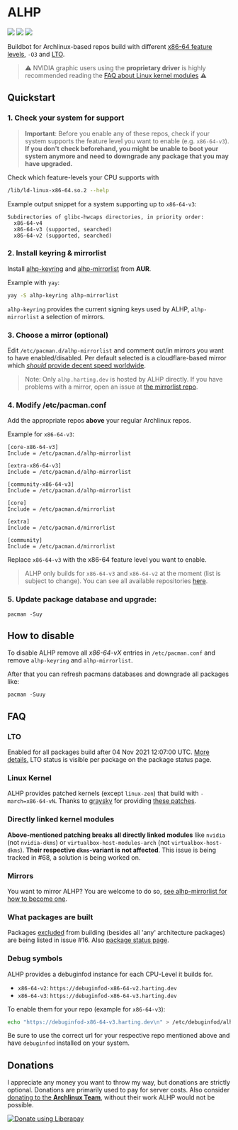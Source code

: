 # ALHP

[![](https://img.shields.io/badge/license-GPL-blue)](https://git.harting.dev/anonfunc/ALHP.GO/src/branch/master/LICENSE) [![](https://img.shields.io/badge/package-status-informational)](https://alhp.anonfunc.dev/packages.html) [![](https://img.shields.io/liberapay/patrons/anonfunc.svg?logo=liberapay)](https://liberapay.com/anonfunc/)

Buildbot for Archlinux-based repos build with different
[x86-64 feature levels](https://www.phoronix.com/scan.php?page=news_item&px=GCC-11-x86-64-Feature-Levels), `-O3` and
[LTO](https://en.wikipedia.org/wiki/Interprocedural_optimization).

> ⚠️ NVIDIA graphic users using the **proprietary driver** is highly recommended reading the
> [FAQ about Linux kernel modules](#directly-linked-kernel-modules) ⚠️

## Quickstart

### 1. Check your system for support

> **Important**: Before you enable any of these repos, check if your system supports the feature level you want to enable
(e.g. `x86-64-v3`).
> **If you don't check beforehand, you might be unable to boot your system anymore and need to downgrade any package that you may have upgraded.**

Check which feature-levels your CPU supports with

```bash
/lib/ld-linux-x86-64.so.2 --help
```

Example output snippet for a system supporting up to `x86-64-v3`:

```
Subdirectories of glibc-hwcaps directories, in priority order:
  x86-64-v4
  x86-64-v3 (supported, searched)
  x86-64-v2 (supported, searched)
```

### 2. Install keyring & mirrorlist

Install [alhp-keyring](https://aur.archlinux.org/packages/alhp-keyring/)
and [alhp-mirrorlist](https://aur.archlinux.org/packages/alhp-mirrorlist/) from **AUR**.

Example with `yay`:

```bash
yay -S alhp-keyring alhp-mirrorlist
```

`alhp-keyring` provides the current signing keys used by ALHP, `alhp-mirrorlist` a selection of mirrors.

### 3. Choose a mirror (optional)

Edit `/etc/pacman.d/alhp-mirrorlist` and comment out/in mirrors you want to have enabled/disabled. Per default selected
is a cloudflare-based mirror which
[*should* provide decent speed worldwide](https://git.harting.dev/ALHP/ALHP.GO/issues/38#issuecomment-891).
> Note: Only `alhp.harting.dev` is hosted by ALHP directly. If you have problems with a mirror,
> open an issue at [the mirrorlist repo](https://git.harting.dev/ALHP/alhp-mirrorlist).

### 4. Modify /etc/pacman.conf

Add the appropriate repos **above** your regular Archlinux repos.

Example for `x86-64-v3`:

```editorconfig
[core-x86-64-v3]
Include = /etc/pacman.d/alhp-mirrorlist

[extra-x86-64-v3]
Include = /etc/pacman.d/alhp-mirrorlist

[community-x86-64-v3]
Include = /etc/pacman.d/alhp-mirrorlist

[core]
Include = /etc/pacman.d/mirrorlist

[extra]
Include = /etc/pacman.d/mirrorlist

[community]
Include = /etc/pacman.d/mirrorlist
```

Replace `x86-64-v3` with the x86-64 feature level you want to enable.
> ALHP only builds for `x86-64-v3` and `x86-64-v2` at the moment (list is subject to change). You can see all available repositories
> [here](https://alhp.harting.dev/).

### 5. Update package database and upgrade:

```
pacman -Suy
```

## How to disable

To disable ALHP remove all *x86-64-vX* entries in `/etc/pacman.conf` and remove `alhp-keyring` and `alhp-mirrorlist`.

After that you can refresh pacmans databases and downgrade all packages like:
```
pacman -Suuy
```

## FAQ

### LTO

Enabled for all packages build after 04 Nov 2021 12:07:00
UTC. [More details.](https://git.harting.dev/anonfunc/ALHP.GO/issues/52)
LTO status is visible per package on the package status page.

### Linux Kernel

ALHP provides patched kernels (except `linux-zen`) that build with `-march=x86-64-vN`. Thanks to
[graysky](https://github.com/graysky2) for providing [these patches](https://github.com/graysky2/kernel_compiler_patch).

### Directly linked kernel modules

**Above-mentioned patching breaks all directly linked modules** like `nvidia` (not `nvidia-dkms`) or
`virtualbox-host-modules-arch` (not `virtualbox-host-dkms`). **Their respective `dkms`-variant is not affected**. This
issue is being tracked in #68, a solution is being worked on.

### Mirrors

You want to mirror ALHP? You are welcome to do
so, [see alhp-mirrorlist for how to become one](https://git.harting.dev/ALHP/alhp-mirrorlist#how-to-become-a-mirror).

### What packages are built

Packages [excluded](https://www.reddit.com/r/archlinux/comments/oflged/alhp_archlinux_recompiled_for_x8664v3_experimental/h4fkinu?utm_source=share&utm_medium=web2x&context=3)
from building (besides all 'any' architecture packages) are being listed in issue #16.
Also [package status page](https://alhp.anonfunc.dev/packages.html).

### Debug symbols

ALHP provides a debuginfod instance for each CPU-Level it builds for.

- `x86-64-v2`: `https://debuginfod-x86-64-v2.harting.dev`
- `x86-64-v3`: `https://debuginfod-x86-64-v3.harting.dev`

To enable them for your repo (example for `x86-64-v3`):

```bash
echo "https://debuginfod-x86-64-v3.harting.dev\n" > /etc/debuginfod/alhp.urls
```

Be sure to use the correct url for your respective repo mentioned above and have `debuginfod` installed on your system.

## Donations

I appreciate any money you want to throw my way, but donations are strictly optional. Donations are primarily used to
pay for server costs. Also consider [donating to the **Archlinux Team**](https://archlinux.org/donate/), without their
work ALHP would not be possible.

[![Donate using Liberapay](https://liberapay.com/assets/widgets/donate.svg)](https://liberapay.com/anonfunc/)